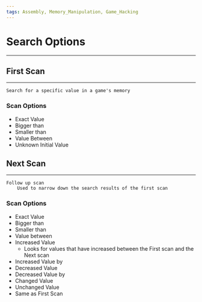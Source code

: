 ```yaml
---
tags: Assembly, Memory_Manipulation, Game_Hacking
---
```

# Search Options
***
## First Scan
***
	Search for a specific value in a game's memory
### Scan Options
- Exact Value
- Bigger than
- Smaller than
- Value Between
- Unknown Initial Value
## Next Scan
***
	Follow up scan
		Used to narrow down the search results of the first scan
### Scan Options
- Exact Value
- Bigger than
- Smaller than
- Value between
- Increased Value
	- Looks for values that have increased between the First scan and the Next scan
- Increased Value by
- Decreased Value
- Decreased Value by
- Changed Value
- Unchanged Value
- Same as First Scan